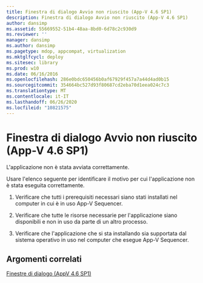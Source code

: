 ```yaml
---
title: Finestra di dialogo Avvio non riuscito (App-V 4.6 SP1)
description: Finestra di dialogo Avvio non riuscito (App-V 4.6 SP1)
author: dansimp
ms.assetid: 55669552-51b4-48aa-8bd0-6d78c2c930d9
ms.reviewer: ''
manager: dansimp
ms.author: dansimp
ms.pagetype: mdop, appcompat, virtualization
ms.mktglfcycl: deploy
ms.sitesec: library
ms.prod: w10
ms.date: 06/16/2016
ms.openlocfilehash: 286e0bdc650456b0af67929f457a7a44d4ad0b15
ms.sourcegitcommit: 354664bc527d93f80687cd2eba70d1eea024c7c3
ms.translationtype: MT
ms.contentlocale: it-IT
ms.lasthandoff: 06/26/2020
ms.locfileid: "10821575"
---
```

# Finestra di dialogo Avvio non riuscito (App-V 4.6 SP1)


L'applicazione non è stata avviata correttamente.

Usare l'elenco seguente per identificare il motivo per cui l'applicazione non è stata eseguita correttamente.

1.  Verificare che tutti i prerequisiti necessari siano stati installati nel computer in cui è in uso App-V Sequencer.

2.  Verificare che tutte le risorse necessarie per l'applicazione siano disponibili e non in uso da parte di un altro processo.

3.  Verificare che l'applicazione che si sta installando sia supportata dal sistema operativo in uso nel computer che esegue App-V Sequencer.

## Argomenti correlati


[Finestre di dialogo (AppV 4.6 SP1)](dialog-boxes--appv-46-sp1-.md)

 

 





